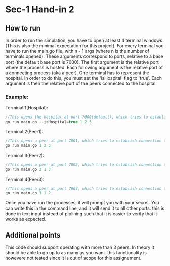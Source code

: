 # Sec-1 Hand-in 2

## How to run
In order to run the simulation, you have to open at least 4 terminal windows (This is also the minimal expectation for this project). For every terminal you have to run the main.go file, with n - 1 args (where n is the number of terminals opened). These arguments correspond to ports, relative to a base port (the default base port is 7000). The first argument is the relative port where the process is hosted. Each following argument is the relative port of a connecting process (aka a peer).
One terminal has to represent the hospital. In order to do this, you must set the 'isHospital' flag to 'true'. Each argument is then the relative port of the peers connected to the hospital.
### Example:

Terminal 1(Hospital):
```c
//This opens the hospital at port 7000(default), which tries to establish connection to ports 7001, 7002, 7003
go run main.go --isHospital=true 1 2 3
```

Terminal 2(Peer1):
```c
//This opens a peer at port 7001, which tries to establish connection to ports 7000(Each peer automatically tries to connect to the default port to establish connection with the hospital), 7002, 7003
go run main.go 1 2 3
```

Terminal 3(Peer2):
```c
//This opens a peer at port 7002, which tries to establish connection to ports 7000(Each peer automatically tries to connect to the default port to establish connection with the hospital), 7001, 7003
go run main.go 2 1 3
```

Terminal 4(Peer3):
```c
//This opens a peer at port 7003, which tries to establish connection to ports 7000(Each peer automatically tries to connect to the default port to establish connection with the hospital), 7001, 7002
go run main.go 3 1 2
```

Once you have run the processes, it will prompt you with your secret. You can write this in the command line, and it will send it to all other ports. this is done in text input instead of piplining such that it is easier to verify that it works as expected. 

## Additional points

This code should support operating with more than 3 peers. In theory it should be able to go up to as many as you want. this functionality is howevere not tested since it is out of scope for this assignement.